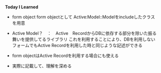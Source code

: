 **Today I Learned**
- form object
  form objectとして Active:Model::Modelをincludeしたクラスを用意
- Active Model？　：　Active　RecordからDBに依存する部分を除いた振る舞いを提供してるライブラリ
  これを利用することにより、DBを利用しないフォームでもActive Recordを利用した時と同じような記述ができる
- form objectはActive Recordを利用する場合にも使える

- 実際に記載して、理解を深める
